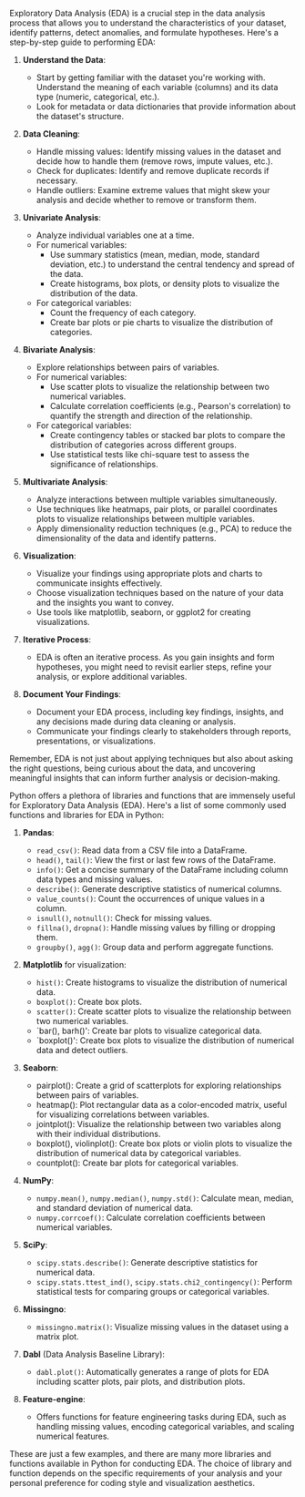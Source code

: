 Exploratory Data Analysis (EDA) is a crucial step in the data analysis process that allows you to understand the characteristics of your dataset, identify patterns, detect anomalies, and formulate hypotheses. Here's a step-by-step guide to performing EDA:

1. **Understand the Data**: 
   - Start by getting familiar with the dataset you're working with. Understand the meaning of each variable (columns) and its data type (numeric, categorical, etc.).
   - Look for metadata or data dictionaries that provide information about the dataset's structure.

2. **Data Cleaning**:
   - Handle missing values: Identify missing values in the dataset and decide how to handle them (remove rows, impute values, etc.).
   - Check for duplicates: Identify and remove duplicate records if necessary.
   - Handle outliers: Examine extreme values that might skew your analysis and decide whether to remove or transform them.

3. **Univariate Analysis**:
   - Analyze individual variables one at a time.
   - For numerical variables:
     - Use summary statistics (mean, median, mode, standard deviation, etc.) to understand the central tendency and spread of the data.
     - Create histograms, box plots, or density plots to visualize the distribution of the data.
   - For categorical variables:
     - Count the frequency of each category.
     - Create bar plots or pie charts to visualize the distribution of categories.

4. **Bivariate Analysis**:
   - Explore relationships between pairs of variables.
   - For numerical variables:
     - Use scatter plots to visualize the relationship between two numerical variables.
     - Calculate correlation coefficients (e.g., Pearson's correlation) to quantify the strength and direction of the relationship.
   - For categorical variables:
     - Create contingency tables or stacked bar plots to compare the distribution of categories across different groups.
     - Use statistical tests like chi-square test to assess the significance of relationships.

5. **Multivariate Analysis**:
   - Analyze interactions between multiple variables simultaneously.
   - Use techniques like heatmaps, pair plots, or parallel coordinates plots to visualize relationships between multiple variables.
   - Apply dimensionality reduction techniques (e.g., PCA) to reduce the dimensionality of the data and identify patterns.

6. **Visualization**:
   - Visualize your findings using appropriate plots and charts to communicate insights effectively.
   - Choose visualization techniques based on the nature of your data and the insights you want to convey.
   - Use tools like matplotlib, seaborn, or ggplot2 for creating visualizations.

7. **Iterative Process**:
   - EDA is often an iterative process. As you gain insights and form hypotheses, you might need to revisit earlier steps, refine your analysis, or explore additional variables.

8. **Document Your Findings**:
   - Document your EDA process, including key findings, insights, and any decisions made during data cleaning or analysis.
   - Communicate your findings clearly to stakeholders through reports, presentations, or visualizations.

Remember, EDA is not just about applying techniques but also about asking the right questions, being curious about the data, and uncovering meaningful insights that can inform further analysis or decision-making.

Python offers a plethora of libraries and functions that are immensely useful for Exploratory Data Analysis (EDA). Here's a list of some commonly used functions and libraries for EDA in Python:

1. **Pandas**:
   - `read_csv()`: Read data from a CSV file into a DataFrame.
   - `head()`, `tail()`: View the first or last few rows of the DataFrame.
   - `info()`: Get a concise summary of the DataFrame including column data types and missing values.
   - `describe()`: Generate descriptive statistics of numerical columns.
   - `value_counts()`: Count the occurrences of unique values in a column.
   - `isnull()`, `notnull()`: Check for missing values.
   - `fillna()`, `dropna()`: Handle missing values by filling or dropping them.
   - `groupby()`, `agg()`: Group data and perform aggregate functions.

2. **Matplotlib** for visualization:
   - `hist()`: Create histograms to visualize the distribution of numerical data.
   - `boxplot()`: Create box plots.
   - `scatter()`: Create scatter plots to visualize the relationship between two numerical variables.
   - `bar(), barh()': Create bar plots to visualize categorical data.
   - `boxplot()': Create box plots to visualize the distribution of numerical data and detect outliers.

3. **Seaborn**:
   - pairplot(): Create a grid of scatterplots for exploring relationships between pairs of variables.
   - heatmap(): Plot rectangular data as a color-encoded matrix, useful for visualizing correlations between variables.
   - jointplot(): Visualize the relationship between two variables along with their individual distributions.
   - boxplot(), violinplot(): Create box plots or violin plots to visualize the distribution of numerical data by categorical variables.
   - countplot(): Create bar plots for categorical variables.

4. **NumPy**:
   - `numpy.mean()`, `numpy.median()`, `numpy.std()`: Calculate mean, median, and standard deviation of numerical data.
   - `numpy.corrcoef()`: Calculate correlation coefficients between numerical variables.

5. **SciPy**:
   - `scipy.stats.describe()`: Generate descriptive statistics for numerical data.
   - `scipy.stats.ttest_ind()`, `scipy.stats.chi2_contingency()`: Perform statistical tests for comparing groups or categorical variables.

6. **Missingno**:
   - `missingno.matrix()`: Visualize missing values in the dataset using a matrix plot.

7. **Dabl** (Data Analysis Baseline Library):
   - `dabl.plot()`: Automatically generates a range of plots for EDA including scatter plots, pair plots, and distribution plots.

8. **Feature-engine**:
   - Offers functions for feature engineering tasks during EDA, such as handling missing values, encoding categorical variables, and scaling numerical features.

These are just a few examples, and there are many more libraries and functions available in Python for conducting EDA. The choice of library and function depends on the specific requirements of your analysis and your personal preference for coding style and visualization aesthetics.
